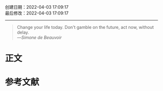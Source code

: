 创建日期：2022-04-03 17:09:17  
最后修改：2022-04-03 17:09:17

- - -
> Change your life today. Don't gamble on the future, act now, without delay.  
>—<cite>Simone de Beauvoir</cite>

# 正文

# 参考文献
